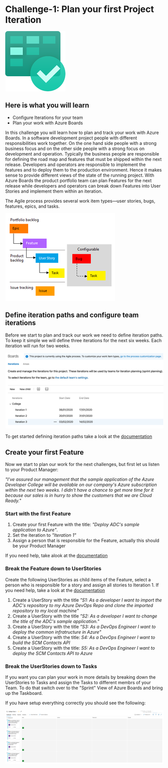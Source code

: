 # Challenge-1: Plan your first Project Iteration

![Azure Boards](./images/boards.svg)

## Here is what you will learn
- Configure Iterations for your team
- Plan your work with Azure Boards

In this challenge you will learn how to plan and track your work with Azure Boards. 
In a software development project people with different responsibilities work together. On the one hand side people with a strong business focus and on the other side people with a strong focus on development and operation. Typically the business people are responsible for defining the road map and features that must be shipped within the next release. Developers and operators are responsible to implement the features and to deploy them to the production environment. Hence it makes sense to provide different views of the state of the running project. With Azure Boards the product portfolio team can plan Features for the next release while developers and operators can break down Features into User Stories and implement them within an iteration.

The Agile process provides several work item types—user stories, bugs, features, epics, and tasks.

![workitems](./images/workitems.png)

## Define iteration paths and configure team iterations
Before we start to plan and track our work we need to define iteration paths. To keep it simple we will define three iterations for the next six weeks. Each iteration will run for two weeks.

![iterations](./images/iterations.png)

To get started defining iteration paths take a look at the [documentation](https://docs.microsoft.com/en-gb/azure/devops/organizations/settings/set-iteration-paths-sprints?view=azure-devops)

## Create your first Feature

Now we start to plan our work for the next challenges, but first let us listen to your Product Manager:

*"I've assured our management that the sample application of the Azure Developer College will be available on our company's Azure subscription within the next two weeks. I didn't have a chance to get more time for it because our sales is in hurry to show the customers that we are Cloud Ready."*

### Start with the first Feature
1. Create your first Feature with the title: *"Deploy ADC's sample application to Azure"*.
2. Set the iteration to *"Iteration 1"*
3. Assign a person that is responsible for the Feature, actually this should be your Product Manager

If you need help, take alook at the [documentation](https://docs.microsoft.com/en-gb/azure/devops/boards/backlogs/define-features-epics?view=azure-devops)

### Break the Feature down to UserStories
Create the following UserStories as child items of the Feature, select a person who is responsible for a story and assign all stories to Iteration 1. If you need help, take a look at the [documentation](https://docs.microsoft.com/en-gb/azure/devops/boards/backlogs/define-features-epics?view=azure-devops#add-child-items)

1. Create a UserStory with the title *"S1: As a developer I want to import the ADC's repository to my Azure DevOps Repo and clone the imported repository to my local machine"*
2. Create a UserStory with the title *"S2: As a developer I want to change the title of the ADC's sample application."*
3. Create a UserStory with the title *"S3: As a DevOps Engineer I want to deploy the common infratructure in Azure"*
4. Create a UserStory with the title: *S4: As a DevOps Engineer I want to build the SCM Contacts API*
5. Create a UserStory with the title: *S5: As a DevOps Engineer I want to deploy the SCM Contacts API to Azure*

### Break the UserStories down to Tasks
If you want you can plan your work in more details by breaking down the UserStories to Tasks and assign the Tasks to different membrs of your Team. To do that switch over to the "Sprint" View of Azure Boards and bring up the Taskboard.

If you have setup everything correctly you should see the following:

![Taskboard](./images/taskboard.png)

